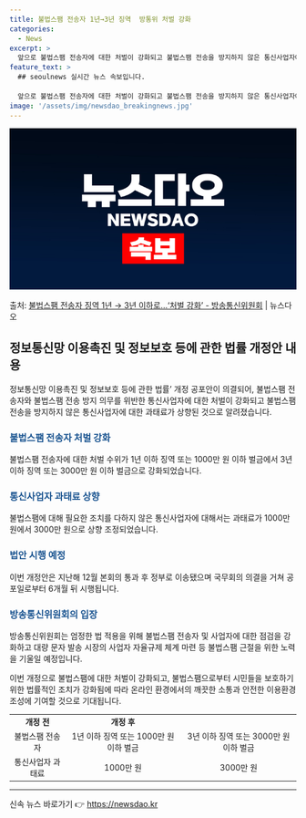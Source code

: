 ```yaml
---
title: 불법스팸 전송자 1년→3년 징역  방통위 처벌 강화
categories:
  - News
excerpt: >
  앞으로 불법스팸 전송자에 대한 처벌이 강화되고 불법스팸 전송을 방지하지 않은 통신사업자에 대한 과태료도 상향…
feature_text: >
  ## seoulnews 실시간 뉴스 속보입니다.

  앞으로 불법스팸 전송자에 대한 처벌이 강화되고 불법스팸 전송을 방지하지 않은 통신사업자에 대한 과태료도 상향…
image: '/assets/img/newsdao_breakingnews.jpg'
---
```


![뉴스다오 속보](/assets/img/newsdao_breakingnews.jpg)

<p>출처: <a href="https://newsdao.kr/3013" rel="dofollow">불법스팸 전송자 징역 1년 → 3년 이하로…‘처벌 강화’ - 방송통신위원회</a> | 뉴스다오</p>

<h2 data-ke-size="size26">정보통신망 이용촉진 및 정보보호 등에 관한 법률 개정안 내용</h2>
<p data-ke-size="size16">정보통신망 이용촉진 및 정보보호 등에 관한 법률’ 개정 공포안이 의결되어, 불법스팸 전송자와 불법스팸 전송 방지 의무를 위반한 통신사업자에 대한 처벌이 강화되고 불법스팸 전송을 방지하지 않은 통신사업자에 대한 과태료가 상향된 것으로 알려졌습니다.</p>

<h3><b><span style="color: #1a5490;">불법스팸 전송자 처벌 강화</span></b></h3>
<p data-ke-size="size16">불법스팸 전송자에 대한 처벌 수위가 1년 이하 징역 또는 1000만 원 이하 벌금에서 3년 이하 징역 또는 3000만 원 이하 벌금으로 강화되었습니다.</p>

<h3><b><span style="color: #1a5490;">통신사업자 과태료 상향</span></b></h3>
<p data-ke-size="size16">불법스팸에 대해 필요한 조치를 다하지 않은 통신사업자에 대해서는 과태료가 1000만 원에서 3000만 원으로 상향 조정되었습니다.</p>

<h3><b><span style="color: #1a5490;">법안 시행 예정</span></b></h3>
<p data-ke-size="size16">이번 개정안은 지난해 12월 본회의 통과 후 정부로 이송됐으며 국무회의 의결을 거쳐 공포일로부터 6개월 뒤 시행됩니다.</p>

<h3><b><span style="color: #1a5490;">방송통신위원회의 입장</span></b></h3>
<p data-ke-size="size16">방송통신위원회는 엄정한 법 적용을 위해 불법스팸 전송자 및 사업자에 대한 점검을 강화하고 대량 문자 발송 시장의 사업자 자율규제 체계 마련 등 불법스팸 근절을 위한 노력을 기울일 예정입니다.</p>

<p data-ke-size="size16">이번 개정으로 불법스팸에 대한 처벌이 강화되고, 불법스팸으로부터 시민들을 보호하기 위한 법률적인 조치가 강화됨에 따라 온라인 환경에서의 깨끗한 소통과 안전한 이용환경 조성에 기여할 것으로 기대됩니다.</p>

<table>
   <tbody>
      <tr>
         <td style="text-align: center; height: 17px;"><b>개정 전</b></td>
         <td style="text-align: center; height: 17px;"><b>개정 후</b></td>
      </tr>
      <tr>
         <td style="text-align: center; height: 17px;">불법스팸 전송자</td>
         <td style="text-align: center; height: 17px;">1년 이하 징역 또는 1000만 원 이하 벌금</td>
         <td style="text-align: center; height: 17px;">3년 이하 징역 또는 3000만 원 이하 벌금</td>
      </tr>
      <tr>
         <td style="text-align: center; height: 17px;">통신사업자 과태료</td>
         <td style="text-align: center; height: 17px;">1000만 원</td>
         <td style="text-align: center; height: 17px;">3000만 원</td>
      </tr>
   </tbody>
</table>

<hr> 

신속 뉴스 바로가기 👉 <a href="https://newsdao.kr" rel="dofollow">https://newsdao.kr</a>


